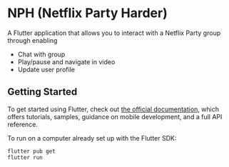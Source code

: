 # NPH (Netflix Party Harder)

A Flutter application that allows you to interact with a Netflix Party group through enabling
  - Chat with group
  - Play/pause and navigate in video
  - Update user profile

## Getting Started

To get started using Flutter, check out [the official documentation](https://flutter.dev/docs), which offers tutorials,
samples, guidance on mobile development, and a full API reference.

To run on a computer already set up with the Flutter SDK:

```
flutter pub get
flutter run
```
